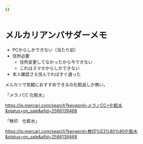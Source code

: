 ```yaml
---
{}
---
```

# メルカリアンバサダーメモ

- PCからしかできない（当たり前）
- 住所必要
    - 住所変更してなかったから今できない
    - これはスマホからしかできない
- 本人確認さえ住んでればすぐ通った

メルカリで気軽におすすめできるの化粧品しか無い。

「メラノCC 化粧水」

https://jp.mercari.com/search?keyword=メラノCC+化粧水&status=on_sale&afid=2566139468

「無印　化粧水」

https://jp.mercari.com/search?keyword=無印%E3%80%80化粧水&status=on_sale&afid=2566139468